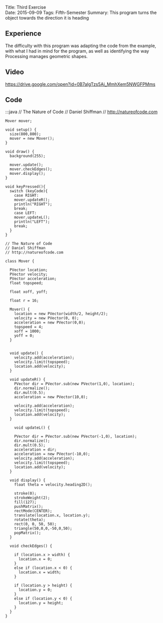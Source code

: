 Title: Third Exercise  
Date: 2015-09-09
Tags: Fifth-Semester
Summary: This program turns the object towards the direction it is heading

## Experience
The difficulty with this program was adapting the code from the example, with what I had in mind for the program, as well as identifying the way Processing manages geometric shapes.

## Video
https://drive.google.com/open?id=0B7aIgTzs5Ai_MmhXem5NWGFPMms

## Code 

:::java
    // The Nature of Code
    // Daniel Shiffman
    // http://natureofcode.com

    Mover mover;

    void setup() {
      size(800,800);
      mover = new Mover(); 
    }

    void draw() {
      background(255);
      
      mover.update();
      mover.checkEdges();
      mover.display(); 
    }

    void keyPressed(){
      switch (keyCode){
        case RIGHT:
        mover.updateR();
        println("RIGHT");
        break;
        case LEFT:
        mover.updateL();
        println("LEFT");
        break;
      }
    }

    // The Nature of Code
    // Daniel Shiffman
    // http://natureofcode.com

    class Mover {

      PVector location;
      PVector velocity;
      PVector acceleration;
      float topspeed;

      float xoff, yoff;

      float r = 16;

      Mover() {
        location = new PVector(width/2, height/2);
        velocity = new PVector(0, 0);
        acceleration = new PVector(0,0);
        topspeed = 4;
        xoff = 1000;
        yoff = 0;
      }


      void update() {
        velocity.add(acceleration);
        velocity.limit(topspeed);
        location.add(velocity);
      }
      
      void updateR() {
        PVector dir = PVector.sub(new PVector(1,0), location);
        dir.normalize();
        dir.mult(0.5);
        acceleration = new PVector(10,0);

        velocity.add(acceleration);
        velocity.limit(topspeed);
        location.add(velocity);
      }
      
        void updateL() {

        PVector dir = PVector.sub(new PVector(-1,0), location);
        dir.normalize();
        dir.mult(0.5);
        acceleration = dir;
        acceleration = new PVector(-10,0);
        velocity.add(acceleration);
        velocity.limit(topspeed);
        location.add(velocity);
      }

      void display() {
        float theta = velocity.heading2D();

        stroke(0);
        strokeWeight(2);
        fill(127);
        pushMatrix();
        rectMode(CENTER);
        translate(location.x, location.y);
        rotate(theta);
        rect(0, 0, 50, 50);
        triangle(50,0,0,-50,0,50);
        popMatrix();
      }

      void checkEdges() {

        if (location.x > width) {
          location.x = 0;
        } 
        else if (location.x < 0) {
          location.x = width;
        }

        if (location.y > height) {
          location.y = 0;
        } 
        else if (location.y < 0) {
          location.y = height;
        }
      }
    }
